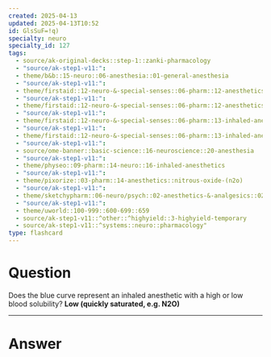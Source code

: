 ```yaml
---
created: 2025-04-13
updated: 2025-04-13T10:52
id: GlsSuF=!q)
specialty: neuro
specialty_id: 127
tags:
  - source/ak-original-decks::step-1::zanki-pharmacology
  - "source/ak-step1-v11:": 
  - theme/b&b::15-neuro::06-anesthesia::01-general-anesthesia
  - "source/ak-step1-v11:": 
  - theme/firstaid::12-neuro-&-special-senses::06-pharm::12-anesthetics-general-principles
  - "source/ak-step1-v11:": 
  - theme/firstaid::12-neuro-&-special-senses::06-pharm::12-anesthetics-general-principles::inhaled-anesthetics
  - "source/ak-step1-v11:": 
  - theme/firstaid::12-neuro-&-special-senses::06-pharm::13-inhaled-anesthetics
  - "source/ak-step1-v11:": 
  - theme/firstaid::12-neuro-&-special-senses::06-pharm::13-inhaled-anesthetics::*basics
  - "source/ak-step1-v11:": 
  - source/ome-banner::basic-science::16-neuroscience::20-anesthesia
  - "source/ak-step1-v11:": 
  - theme/physeo::09-pharm::14-neuro::16-inhaled-anesthetics
  - "source/ak-step1-v11:": 
  - theme/pixorize::03-pharm::14-anesthetics::nitrous-oxide-(n2o)
  - "source/ak-step1-v11:": 
  - theme/sketchypharm::06-neuro/psych::02-anesthetics-&-analgesics::02-inhaled-anesthetics,-dantrolene
  - "source/ak-step1-v11:": 
  - theme/uworld::100-999::600-699::659
  - source/ak-step1-v11::^other::^highyield::3-highyield-temporary
  - source/ak-step1-v11::^systems::neuro::pharmacology"
type: flashcard
---
```


# Question
Does the blue curve represent an inhaled anesthetic with a high or low blood solubility?    **Low (quickly saturated, e.g. N2O)**

---

# Answer
